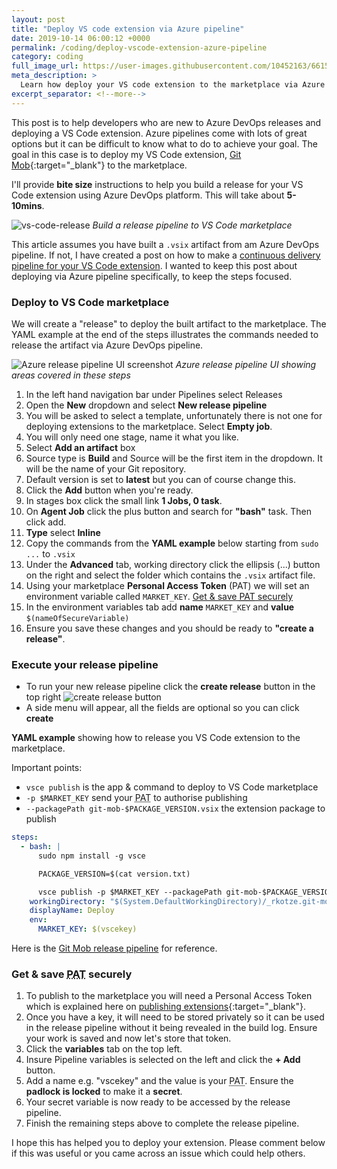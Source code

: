 ```yaml
---
layout: post
title: "Deploy VS code extension via Azure pipeline"
date: 2019-10-14 06:00:12 +0000
permalink: /coding/deploy-vscode-extension-azure-pipeline
category: coding
full_image_url: https://user-images.githubusercontent.com/10452163/66151454-418a6e80-e60f-11e9-99a4-621c67d20c8c.jpg
meta_description: >
  Learn how deploy your VS code extension to the marketplace via Azure pipeline
excerpt_separator: <!--more-->
---
```


This post is to help developers who are new to Azure DevOps releases and deploying a VS Code extension. Azure pipelines come with lots of great options but it can be difficult to know what to do to achieve your goal. The goal in this case is to deploy my VS Code extension, [Git Mob](https://marketplace.visualstudio.com/items?itemName=RichardKotze.git-mob){:target="\_blank"} to the marketplace.

I'll provide **bite size** instructions to help you build a release for your VS Code extension using Azure DevOps platform. This will take about **5-10mins**.

<!--more-->

![vs-code-release](https://user-images.githubusercontent.com/10452163/66151454-418a6e80-e60f-11e9-99a4-621c67d20c8c.jpg)
_Build a release pipeline to VS Code marketplace_

This article assumes you have built a `.vsix` artifact from am Azure DevOps pipeline. If not, I have created a post on how to make a [continuous delivery pipeline for your VS Code extension](/coding/build-ci-azure-pipeline-vscode-extension). I wanted to keep this post about deploying via Azure pipeline specifically, to keep the steps focused.

### Deploy to VS Code marketplace

We will create a "release" to deploy the built artifact to the marketplace. The YAML example at the end of the steps illustrates the commands needed to release the artifact via Azure DevOps pipeline.

![Azure release pipeline UI screenshot](https://user-images.githubusercontent.com/10452163/66149404-f1111200-e60a-11e9-860e-d6531bc2bd3b.png)
_Azure release pipeline UI showing areas covered in these steps_

1. In the left hand navigation bar under Pipelines select Releases
1. Open the **New** dropdown and select **New release pipeline**
1. You will be asked to select a template, unfortunately there is not one for deploying extensions to the marketplace. Select **Empty job**.
1. You will only need one stage, name it what you like.
1. Select **Add an artifact** box
1. Source type is **Build** and Source will be the first item in the dropdown. It will be the name of your Git repository.
1. Default version is set to **latest** but you can of course change this.
1. Click the **Add** button when you're ready.
1. In stages box click the small link **1 Jobs, 0 task**.
1. On **Agent Job** click the plus button and search for **"bash"** task. Then click add.
1. **Type** select **Inline**
1. Copy the commands from the **YAML example** below starting from `sudo ...` to `.vsix`
1. Under the **Advanced** tab, working directory click the ellipsis (...) button on the right and select the folder which contains the `.vsix` artifact file.
1. Using your marketplace **Personal Access Token** (PAT) we will set an environment variable called `MARKET_KEY`. [Get & save <abbr title="Personal Access Token">PAT</abbr> securely](#get--save-pat-securely)
1. In the environment variables tab add **name** `MARKET_KEY` and **value** `$(nameOfSecureVariable)`
1. Ensure you save these changes and you should be ready to **"create a release"**.

### Execute your release pipeline

- To run your new release pipeline click the **create release** button in the top right <span class="noWidth"><img src="https://user-images.githubusercontent.com/10452163/66148819-afcc3280-e609-11e9-974d-3c76aca9cebe.png" alt="create release button" /></span>
- A side menu will appear, all the fields are optional so you can click **create**

**YAML example** showing how to release you VS Code extension to the marketplace.

Important points:

- `vsce publish` is the app & command to deploy to VS Code marketplace
- `-p $MARKET_KEY` send your <abbr title="Personal Access Token">PAT</abbr> to authorise publishing
- `--packagePath git-mob-$PACKAGE_VERSION.vsix` the extension package to publish

```yml
steps:
  - bash: |
      sudo npm install -g vsce

      PACKAGE_VERSION=$(cat version.txt)

      vsce publish -p $MARKET_KEY --packagePath git-mob-$PACKAGE_VERSION.vsix
    workingDirectory: "$(System.DefaultWorkingDirectory)/_rkotze.git-mob-vs-code"
    displayName: Deploy
    env:
      MARKET_KEY: $(vscekey)
```

Here is the [Git Mob release pipeline](https://dev.azure.com/TinkerTaylor/VS%20code%20extensions/_release?definitionId=1&view=mine&_a=releases) for reference.

### Get & save <abbr title="Personal Access Token">PAT</abbr> securely

1. To publish to the marketplace you will need a Personal Access Token which is explained here on [publishing extensions](https://code.visualstudio.com/api/working-with-extensions/publishing-extension){:target="\_blank"}.
1. Once you have a key, it will need to be stored privately so it can be used in the release pipeline without it being revealed in the build log. Ensure your work is saved and now let's store that token.
1. Click the **variables** tab on the top left.
1. Insure Pipeline variables is selected on the left and click the **+ Add** button.
1. Add a name e.g. "vscekey" and the value is your <abbr title="Personal Access Token">PAT</abbr>. Ensure the **padlock is locked** to make it a **secret**.
1. Your secret variable is now ready to be accessed by the release pipeline.
1. Finish the remaining steps above to complete the release pipeline.

I hope this has helped you to deploy your extension. Please comment below if this was useful or you came across an issue which could help others.
